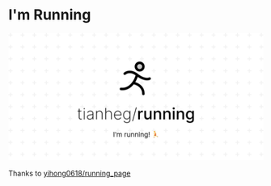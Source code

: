 # I'm Running

![](./assets/running.webp)

Thanks to [yihong0618/running_page](https://github.com/yihong0618/running_page)
